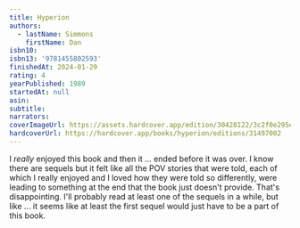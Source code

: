 ```yaml
---
title: Hyperion
authors:
  - lastName: Simmons
    firstName: Dan
isbn10:
isbn13: '9781455802593'
finishedAt: 2024-01-29
rating: 4
yearPublished: 1989
startedAt: null
asin:
subtitle:
narrators:
coverImageUrl: https://assets.hardcover.app/edition/30428122/3c2f0e295e374546dcee4d94bd25197589d8484a.jpeg
hardcoverUrl: https://hardcover.app/books/hyperion/editions/31497002
---
```


I _really_ enjoyed this book and then it … ended before it was over. I know there are sequels but it felt like all the POV stories that were told, each of which I really enjoyed and I loved how they were told so differently, were leading to something at the end that the book just doesn't provide. That's disappointing. I'll probably read at least one of the sequels in a while, but like … it seems like at least the first sequel would just have to be a part of this book.
